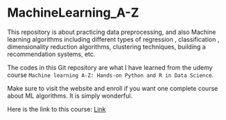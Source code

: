 # MachineLearning_A-Z
This repository is about practicing data preprocessing, and also Machine learning algorithms including different types of regression , classification , dimensionality reduction algorithms, clustering techniques, building a recommendation systems, etc.

The codes in this Git repository are what I have learned from the udemy course `Machine learning A-Z: Hands-on Python and R in Data Science`. 

Make sure to visit the website and enroll if you want one complete course about ML algorithms. It is simply wonderful.

Here is the link to this course: [Link](https://www.udemy.com/course/machinelearning/)


